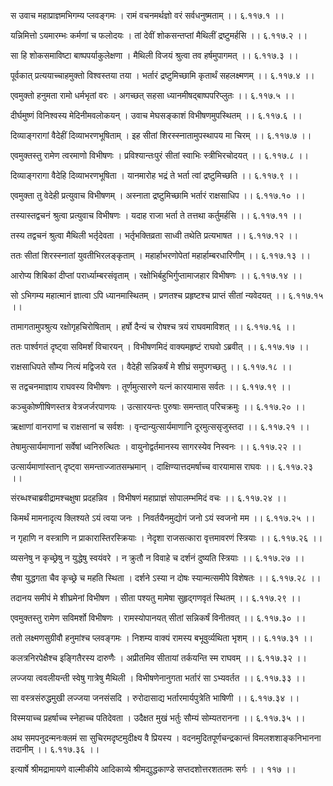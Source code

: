 स उवाच महाप्राज्ञमभिगम्य प्लवङ्गमः ।
रामं वचनमर्थज्ञो वरं सर्वधनुष्मताम् ।। ६.११७.१ ।।

यन्निमित्तो ऽयमारम्भः कर्मणां च फलोदयः ।
तां देवीं शोकसन्तप्तां मैथिलीं द्रष्टुमर्हसि ।। ६.११७.२ ।।

सा हि शोकसमाविष्टा बाष्पपर्याकुलेक्षणा ।
मैथिली विजयं श्रुत्वा तव हर्षमुपागमत् ।। ६.११७.३ ।।

पूर्वकात् प्रत्ययाच्चाहमुक्तो विश्वस्तया तया ।
भर्तारं द्रष्टुमिच्छामि कृतार्थं सहलक्ष्मणम् ।। ६.११७.४ ।।

एवमुक्तो हनुमता रामो धर्मभृतां वरः ।
अगच्छत् सहसा ध्यानमीषद्बाष्पपरिप्लुतः ।। ६.११७.५ ।।

दीर्घमुष्णं विनिश्वस्य मेदिनीमवलोकयन् ।
उवाच मेघसङ्काशं विभीषणमुपस्थितम् ।। ६.११७.६ ।।

दिव्याङ्गरागां वैदेहीं दिव्याभरणभूषिताम् ।
इह सीतां शिरस्स्नातामुपस्थापय मा चिरम् ।। ६.११७.७ ।।

एवमुक्तस्तु रामेण त्वरमाणो विभीषणः ।
प्रविश्यान्तःपुरं सीतां स्वाभिः स्त्रीभिरचोदयत् ।। ६.११७.८ ।।

दिव्याङ्गरागा वैदेहि दिव्याभरणभूषिता ।
यानमारोह भद्रं ते भर्ता त्वां द्रष्टुमिच्छति ।। ६.११७.९ ।।

एवमुक्ता तु वेदेही प्रत्युवाच विभीषणम् ।
अस्नाता द्रष्टुमिच्छामि भर्तारं राक्षसाधिप ।। ६.११७.१० ।।

तस्यास्तद्वचनं श्रुत्वा प्रत्युवाच विभीषणः ।
यदाह राजा भर्ता ते तत्तथा कर्तुमर्हसि ।। ६.११७.११ ।।

तस्य तद्वचनं श्रुत्वा मैथिली भर्तृदेवता ।
भर्तृभक्तिव्रता साध्वी तथेति प्रत्यभाषत ।। ६.११७.१२ ।।

ततः सीतां शिरस्स्नातां युवतीभिरलङ्कृताम् ।
महार्हाभरणोपेतां महार्हाम्बरधारिणीम् ।। ६.११७.१३ ।।

आरोप्य शिबिकां दीप्तां परार्ध्याम्बरसंवृताम् ।
रक्षोभिर्बहुभिर्गुप्तामाजहार विभीषणः ।। ६.११७.१४ ।।

सो ऽभिगम्य महात्मानं ज्ञात्वा ऽपि ध्यानमास्थितम् ।
प्रणतश्च प्रहृष्टश्च प्राप्तं सीतां न्यवेदयत् ।। ६.११७.१५ ।।

तामागतामुपश्रुत्य रक्षोगृहचिरोषिताम् ।
हर्षो दैन्यं च रोषश्च त्रयं राघवमाविशत् ।। ६.११७.१६ ।।

ततः पार्श्वगतं दृष्ट्वा सविमर्शं विचारयन् ।
विभीषणमिदं वाक्यमहृष्टं राघवो ऽब्रवीत् ।। ६.११७.१७ ।।

राक्षसाधिपते सौम्य नित्यं मद्विजये रत ।
वैदेही सन्निकर्षं मे शीघ्रं समुपगच्छतु ।। ६.११७.१८ ।।

स तद्वचनमाज्ञाय राघवस्य विभीषणः ।
तूर्णमुत्सारणे यत्नं कारयामास सर्वतः ।। ६.११७.१९ ।।

कञ्चुकोष्णीषिणस्तत्र वेत्रजर्जरपाणयः ।
उत्सारयन्तः पुरुषाः समन्तात् परिचक्रमुः ।। ६.११७.२० ।।

ऋक्षाणां वानराणां च राक्षसानां च सर्वशः ।
वृन्दान्युत्सार्यमाणानि दूरमुत्ससृजुस्तदा ।। ६.११७.२१ ।।

तेषामुत्सार्यमाणानां सर्वेषां ध्वनिरुत्थितः ।
वायुनोद्वर्तमानस्य सागरस्येव निस्वनः ।। ६.११७.२२ ।।

उत्सार्यमाणांस्तान् दृष्ट्वा समन्ताज्जातसम्भ्रमान् ।
दाक्षिण्यात्तदमर्षाच्च वारयामास राघवः ।। ६.११७.२३ ।।

संरब्धश्चाब्रवीद्रामश्चक्षुषा प्रदहन्निव ।
विभीषणं महाप्राज्ञं सोपालम्भमिदं वचः ।। ६.११७.२४ ।।

किमर्थं मामनादृत्य क्लिश्यते ऽयं त्वया जनः ।
निवर्तयैनमुद्योगं जनो ऽयं स्वजनो मम ।। ६.११७.२५ ।।

न गृहाणि न वस्त्राणि न प्राकारास्तिरस्क्रियाः ।
नेदृशा राजसत्कारा वृत्तमावरणं स्त्रियाः ।। ६.११७.२६ ।।

व्यसनेषु न कृच्छ्रेषु न युद्धेषु स्वयंवरे ।
न क्रुतौ न विवाहे च दर्शनं दुष्यति स्त्रियाः ।। ६.११७.२७ ।।

सैषा युद्धगता चैव कृच्छ्रे च महति स्थिता ।
दर्शने ऽस्या न दोषः स्यान्मत्समीपे विशेषतः ।। ६.११७.२८ ।।

तदानय समीपं मे शीघ्रमेनां विभीषण ।
सीता पश्यतु मामेषा सुहृद्गणवृतं स्थितम् ।। ६.११७.२९ ।।

एवमुक्तस्तु रामेण सविमर्शो विभीषणः ।
रामस्योपानयत् सीतां सन्निकर्षं विनीतवत् ।। ६.११७.३० ।।

ततो लक्ष्मणसुग्रीवौ हनुमांश्च प्लवङ्गमः ।
निशम्य वाक्यं रामस्य बभूवुर्व्यथिता भृशम् ।। ६.११७.३१ ।।

कलत्रनिरपेक्षैश्च इङ्गितैरस्य दारुणैः ।
अप्रीतमिव सीतायां तर्कयन्ति स्म राघवम् ।। ६.११७.३२ ।।

लज्जया त्ववलीयन्ती स्वेषु गात्रेषु मैथिली ।
विभीषणेनानुगता भर्तारं सा ऽभ्यवर्तत ।। ६.११७.३३ ।।

सा वस्त्रसंरुद्धमुखी लज्जया जनसंसदि ।
रुरोदासाद्य भर्तारमार्यपुत्रेति भाषिणी ।। ६.११७.३४ ।।

विस्मयाच्च प्रहर्षाच्च स्नेहाच्च पतिदेवता ।
उदैक्षत मुखं भर्तुः सौम्यं सोम्यतरानना ।। ६.११७.३५ ।।

अथ समपनुदन्मनःक्लमं सा सुचिरमदृष्टमुदीक्ष्य वै प्रियस्य ।
वदनमुदितपूर्णचन्द्रकान्तं विमलशशाङ्कनिभानना तदानीम् ।। ६.११७.३६ ।।

इत्यार्षे श्रीमद्रामायणे वाल्मीकीये आदिकाव्ये श्रीमद्युद्धकाण्डे सप्तदशोत्तरशततमः सर्गः ।
। ११७ ।।


